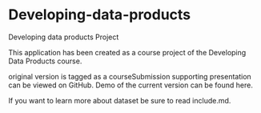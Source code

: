 # Developing-data-products
Developing data products Project

This application has been created as a course project of the Developing Data Products course.

original version is tagged as a courseSubmission
supporting presentation can be viewed on GitHub.
Demo of the current version can be found here.

If you want to learn more about dataset be sure to read include.md.
